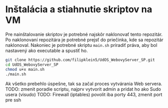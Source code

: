 # Inštalácia a stiahnutie skriptov na VM
Pre nainštalovanie skriptov je potrebné najskôr naklonovať tento repozitár.
Po naklonovaní repozitára je potrebné prejsť do priečinka, kde sa repozitár naklonoval.
Nakoniec je potrebné skriptu `main.sh` priradiť práva, aby bol nastavený ako executable a spustiť ho.

```bash
git clone https://github.com/filipklein5/UdOS_WebovyServer_SP.git
cd UdOS_WebovyServer_SP
chmod u+x main.sh
./main.sh
```

Ak všetko prebehlo úspešne, tak sa začal proces vytvárania Web servera.
TODO: zmenit poradie scriptu, najprv vytvorit admin a pridat ho ako Sudo usera (visudo)
TODO: Firewall (iptables) povolit iba porty 443, zmenit port pre ssh 
